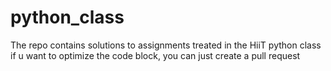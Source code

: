 # python_class
The repo contains solutions to assignments treated in the HiiT python class
if u want to optimize the code block, you can just create a pull request
